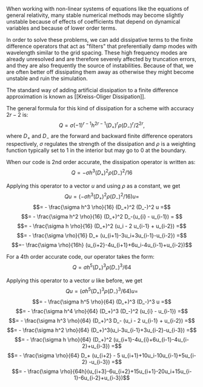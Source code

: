 When working with non-linear systems of equations like the equations of general relativity, many stable numerical methods may become slightly unstable because of effects of coefficients that depend on dynamical variables and because of lower order terms.

In order to solve these problems, we can add dissipative terms to the finite difference operators that act as "filters" that preferentially damp modes with wavelength similar to the grid spacing. These high frequency modes are already unresolved and are therefore severely affected by truncation errors, and they are also frequently the source of instabilities. Because of that, we are often better off dissipating them away as otherwise they might become unstable and ruin the simulation.

The standard way of adding artificial dissipation to a finite difference approximation is known as [[Kreiss-Oliger Dissipation]]. 

The general formula for this kind of dissipation for a scheme with accuracy $2r-2$ is:
$$Q = \sigma (-1)^{r-1} h^{2r-1}(D_+)^r \rho (D_-)^r /2^{2r},$$
where $D_+$ and $D_-$ are the forward and backward finite difference operators respectively,  $\sigma$ regulates the strength of the dissipation and $\rho$ is a weighting function typically set to $1$ in the interior but may go to $0$ at the boundary.


When our code is 2nd order accurate, the dissipation operator is written as:
$$Q = -\sigma h^3 (D_+)^2 \rho (D_-)^2/16$$

Applying this operator to a vector $u$ and using $\rho$ as a constant, we get
$$Q u = (-\sigma h^3 (D_+)^2 \rho (D_-)^2/16)u = $$
$$= - \frac{\sigma h^3 \rho}{16} (D_+)^2 (D_-)^2 u =$$
$$= - \frac{\sigma h^2 \rho}{16} (D_+)^2 D_-(u_{i} - u_{i-1}) = $$
$$= - \frac{\sigma h \rho}{16} (D_+)^2 (u_i - 2 u_{i-1} + u_{i-2}) =$$
$$= - \frac{\sigma \rho}{16} D_+ (u_{i+1}-3u_i+3u_{i-1}-u_{i-2}) =$$
$$=- \frac{\sigma \rho}{16h} (u_{i+2}-4u_{i+1}+6u_i-4u_{i-1}+u_{i-2})$$


For a 4th order accurate code, our operator takes the form:
$$Q = \sigma h^5(D_+)^3 \rho (D_-)^3 /64$$

Applying this operator to a vector $u$ like before, we get
$$Qu = (\sigma h^5(D_+)^3 \rho (D_-)^3 /64)u =$$
$$= - \frac{\sigma h^5 \rho}{64} (D_+)^3 (D_-)^3 u =$$
$$= - \frac{\sigma h^4 \rho}{64} (D_+)^3 (D_-)^2 (u_{i} - u_{i-1}) =$$
$$= - \frac{\sigma h^3 \rho}{64} (D_+)^3 D_- (u_i - 2 u_{i-1} + u_{i-2}) =$$
$$= - \frac{\sigma h^2 \rho}{64} (D_+)^3(u_i-3u_{i-1}+3u_{i-2}-u_{i-3}) =$$
$$= - \frac{\sigma h \rho}{64} (D_+)^2 (u_{i+1}-4u_{i}+6u_{i-1}-4u_{i-2}+u_{i-3}) =$$
$$= - \frac{\sigma \rho}{64} D_+ (u_{i+2} - 5 u_{i+1}+10u_i-10u_{i-1}+5u_{i-2} -u_{i-3}) =$$
$$= - \frac{\sigma \rho}{64h}(u_{i+3}-6u_{i+2}+15u_{i+1}-20u_i+15u_{i-1}-6u_{i-2}+u_{i-3})$$